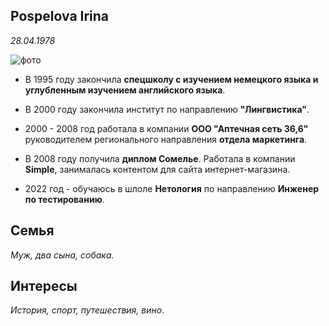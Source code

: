 ## Pospelova Irina

_28.04.1978_


![фото](https://static.mk.ru/upload/entities/2022/11/07/16/articles/detailPicture/32/d1/11/5d/6975c7911c6e499025a5fc936d552c84.jpg)



- В 1995 году закончила **спецшколу с изучением немецкого языка и углубленным изучением английского языка**.

- В 2000 году закончила институт по направлению **"Лингвистика"**.

- 2000 - 2008 год работала в компании **ООО "Аптечная сеть 36,6"** руководителем регионального направления **отдела маркетинга**.

- В 2008 году получила **диплом Сомелье**.
Работала в компании **Simple**, занималась контентом для сайта интернет-магазина.

- 2022 год - обучаюсь в шлоле **Нетология** по направлению **Инженер по  тестированию**.


## Семья

_Муж, два сына, собака_.

## Интересы

_История, спорт, путешествия, вино_.





